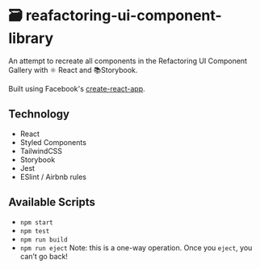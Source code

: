# 🗃 reafactoring-ui-component-library
An attempt to recreate all components in the Refactoring UI Component Gallery with ⚛️ React and 📚Storybook.

Built using Facebook's [create-react-app](https://github.com/facebook/create-react-app).

## Technology
- React
- Styled Components
- TailwindCSS
- Storybook
- Jest
- ESlint / Airbnb rules

## Available Scripts

*  `npm start`
* `npm test`
* `npm run build`
* `npm run eject` Note: this is a one-way operation. Once you `eject`, you can’t go back!
